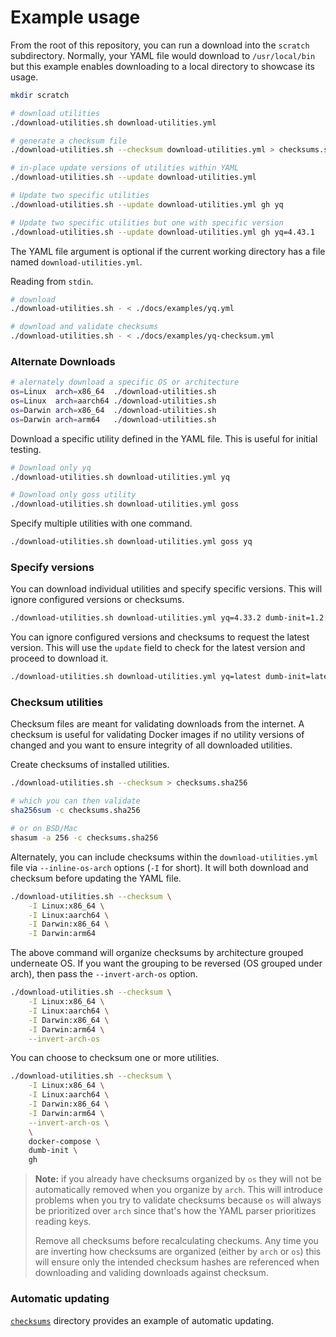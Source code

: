 # Example usage

From the root of this repository, you can run a download into the `scratch`
subdirectory.  Normally, your YAML file would download to `/usr/local/bin` but
this example enables downloading to a local directory to showcase its usage.

```bash
mkdir scratch

# download utilities
./download-utilities.sh download-utilities.yml

# generate a checksum file
./download-utilities.sh --checksum download-utilities.yml > checksums.sha256sum

# in-place update versions of utilities within YAML
./download-utilities.sh --update download-utilities.yml

# Update two specific utilities
./download-utilities.sh --update download-utilities.yml gh yq

# Update two specific utilities but one with specific version
./download-utilities.sh --update download-utilities.yml gh yq=4.43.1
```

The YAML file argument is optional if the current working directory has a file
named `download-utilities.yml`.

Reading from `stdin`.

```bash
# download
./download-utilities.sh - < ./docs/examples/yq.yml

# download and validate checksums
./download-utilities.sh - < ./docs/examples/yq-checksum.yml
```

### Alternate Downloads

```bash
# alernately download a specific OS or architecture
os=Linux  arch=x86_64  ./download-utilities.sh
os=Linux  arch=aarch64 ./download-utilities.sh
os=Darwin arch=x86_64  ./download-utilities.sh
os=Darwin arch=arm64   ./download-utilities.sh
```

Download a specific utility defined in the YAML file.  This is useful for
initial testing.

```bash
# Download only yq
./download-utilities.sh download-utilities.yml yq

# Download only goss utility
./download-utilities.sh download-utilities.yml goss
```

Specify multiple utilities with one command.

```bash
./download-utilities.sh download-utilities.yml goss yq
```

### Specify versions

You can download individual utilities and specify specific versions.  This will
ignore configured versions or checksums.

```bash
./download-utilities.sh download-utilities.yml yq=4.33.2 dumb-init=1.2.2
```

You can ignore configured versions and checksums to request the latest version.
This will use the `update` field to check for the latest version and proceed to
download it.

```bash
./download-utilities.sh download-utilities.yml yq=latest dumb-init=latest
```

### Checksum utilities

Checksum files are meant for validating downloads from the internet.  A checksum
is useful for validating Docker images if no utility versions of changed and you
want to ensure integrity of all downloaded utilities.

Create checksums of installed utilities.

```bash
./download-utilities.sh --checksum > checksums.sha256

# which you can then validate
sha256sum -c checksums.sha256

# or on BSD/Mac
shasum -a 256 -c checksums.sha256
```

Alternately, you can include checksums within the `download-utilities.yml` file
via `--inline-os-arch` options (`-I` for short).  It will both download and
checksum before updating the YAML file.

```bash
./download-utilities.sh --checksum \
    -I Linux:x86_64 \
    -I Linux:aarch64 \
    -I Darwin:x86_64 \
    -I Darwin:arm64
```

The above command will organize checksums by architecture grouped underneate OS.
If you want the grouping to be reversed (OS grouped under arch), then pass the
`--invert-arch-os` option.

```bash
./download-utilities.sh --checksum \
    -I Linux:x86_64 \
    -I Linux:aarch64 \
    -I Darwin:x86_64 \
    -I Darwin:arm64 \
    --invert-arch-os
```

You can choose to checksum one or more utilities.

```bash
./download-utilities.sh --checksum \
    -I Linux:x86_64 \
    -I Linux:aarch64 \
    -I Darwin:x86_64 \
    -I Darwin:arm64 \
    --invert-arch-os \
    \
    docker-compose \
    dumb-init \
    gh
```

> **Note:** if you already have checksums organized by `os` they will not be
> automatically removed when you organize by `arch`.  This will introduce
> problems when you try to validate checksums because `os` will always be
> prioritized over `arch` since that's how the YAML parser prioritizes reading
> keys.
>
> Remove all checksums before recalculating checkums.   Any time you are
> inverting how checksums are organized (either by `arch` or `os`) this will
> ensure only the intended checksum hashes are referenced when downloading and
> validing downloads against checksum.

### Automatic updating

[`checksums`](../checksums) directory provides an example of automatic updating.
